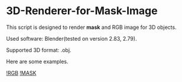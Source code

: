 # 3D-Renderer-for-Mask-Image
This script is designed to render **mask** and RGB image for 3D objects.

Used software: Blender(tested on version 2.83, 2.79).

Supported 3D format: .obj. 

Here are some examples.

[!RGB](https://github.com/XiangyuSu611/3D-Renderer-for-Mask-Image/blob/main/ADE_val_00000631.jpg)
[!MASK](https://github.com/XiangyuSu611/3D-Renderer-for-Mask-Image/blob/main/ADE_val_00000631.png)
